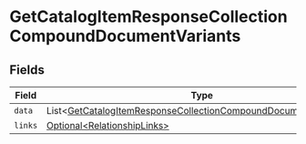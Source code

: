 # GetCatalogItemResponseCollectionCompoundDocumentVariants


## Fields

| Field                                                                                                                                                  | Type                                                                                                                                                   | Required                                                                                                                                               | Description                                                                                                                                            |
| ------------------------------------------------------------------------------------------------------------------------------------------------------ | ------------------------------------------------------------------------------------------------------------------------------------------------------ | ------------------------------------------------------------------------------------------------------------------------------------------------------ | ------------------------------------------------------------------------------------------------------------------------------------------------------ |
| `data`                                                                                                                                                 | List\<[GetCatalogItemResponseCollectionCompoundDocumentDataData](../../models/components/GetCatalogItemResponseCollectionCompoundDocumentDataData.md)> | :heavy_minus_sign:                                                                                                                                     | N/A                                                                                                                                                    |
| `links`                                                                                                                                                | [Optional\<RelationshipLinks>](../../models/components/RelationshipLinks.md)                                                                           | :heavy_minus_sign:                                                                                                                                     | N/A                                                                                                                                                    |